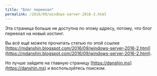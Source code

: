 ```yaml
---
title: "Блог переехал"
permalink: /2016/09/windows-server-2016-2.html
---
```

Эта страница больше не доступна по этому адресу, потому, что блог переехал на новый хостинг.

Вы всё ещё можете прочитать статью по этой ссылке [https://mdanshin.blogspot.com/2016/09/windows-server-2016-2.html](https://mdanshin.blogspot.com/2016/09/windows-server-2016-2.html).

Но лучше зайдите на главную страницу [https://danshin.ms](https://danshin.ms) и воспользуйтесь поиском.